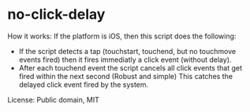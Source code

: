 no-click-delay
==============

How it works: If the platform is iOS, then this script does the following:

- If the script detects a tap (touchstart, touchend, but no touchmove events fired) then it fires immediatly a click event (without delay).
- After each touchend event the script cancels all click events that get fired within the next second (Robust and simple) This catches the delayed click event fired by the system.

License: Public domain, MIT